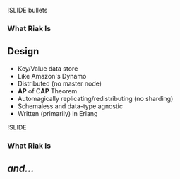 !SLIDE bullets 
### What Riak Is 

## Design

- Key/Value data store
- Like Amazon's Dynamo
- Distributed (no master node)
- **AP** of C**AP** Theorem
- Automagically replicating/redistributing (no sharding)
- Schemaless and data-type agnostic
- Written (primarily) in Erlang

!SLIDE
### What Riak Is 

## _and..._
